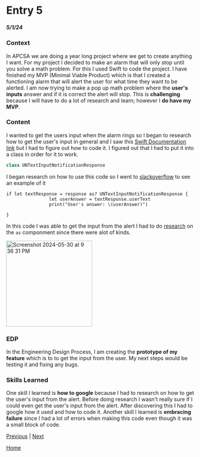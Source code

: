 # Entry 5
##### 5/1/24

### Context
In APCSA we are doing a year long project where we get to create anything I want. For my project I decided to make an alarm that will only stop until you solve a math problem. For this I used Swift to code the project. I have finished my MVP (Minimal Viable Product) which is that I created a functioning alarm that will alert the user for what time they want to be alerted. I am now trying to make a pop up math problem where the **user's inputs** answer and if it is correct the alert will stop. This is **challenging** because I will have to do a lot of research and learn; however I **do have my MVP**.

### Content
I wanted to get the users input when the alarm rings so I began to research how to get the user's input in general and I saw this [Swift Documentation link](https://developer.apple.com/documentation/usernotifications/untextinputnotificationresponse) but I had to figure out how to code it. I figured out that I had to put it into a class in order for it to work. 
```swift 
class UNTextInputNotificationResponse
```
I began research on how to use this code so I went to [slackoverflow](https://stackoverflow.com/questions/51386248/swift-get-content-from-untextinputnotificationaction-in-appdelegate) to see an example of it
```
if let textResponse = response as? UNTextInputNotificationResponse {
                let userAnswer = textResponse.userText
                print("User's answer: \(userAnswer)")

} 
```

In this code I was able to get the input from the alert I had to do [research](https://mahigarg.github.io/blogs/as-operator-in-swift/) on the `as` componment since there were alot of kinds. 

<img width="230" alt="Screenshot 2024-05-30 at 9 36 31 PM" src="https://github.com/wilsonh4522/apcsa-freedom-project/assets/91762146/e811a992-a63a-416a-81f8-1be81c3c4434">

### EDP
In the Engineering Design Process, I am creating the **prototype of my feature** which is to to get the input from the user. My next steps would be testing it and fixing any bugs.

### Skills Learned 
One skill I learned is **how to google** because I had to research on how to get the user's input from the alert. Before doing research I wasn't really sure if I could even get the user's input from the alert. After discovering this I had to google how it used and how to code it. Another skill I learned is **embracing failure** since I had a lot of errors when making this code even though it was a small block of code. 

[Previous](entry04.md) | [Next](entry06.md)

[Home](../README.md)
